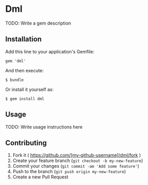 # Dml

TODO: Write a gem description

## Installation

Add this line to your application's Gemfile:

    gem 'dml'

And then execute:

    $ bundle

Or install it yourself as:

    $ gem install dml

## Usage

TODO: Write usage instructions here

## Contributing

1. Fork it ( https://github.com/[my-github-username]/dml/fork )
2. Create your feature branch (`git checkout -b my-new-feature`)
3. Commit your changes (`git commit -am 'Add some feature'`)
4. Push to the branch (`git push origin my-new-feature`)
5. Create a new Pull Request
